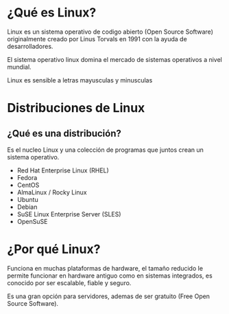 # ¿Qué es Linux?

Linux es un sistema operativo de codigo abierto (Open Source Software) originalmente creado por Linus Torvals en 1991 con la ayuda de desarrolladores.

El sistema operativo linux domina el mercado de sistemas operativos a nivel mundial.

Linux es sensible a letras mayusculas y minusculas

# Distribuciones de Linux
## ¿Qué es una distribución?

Es el nucleo Linux y una colección de programas que juntos crean un sistema operativo.

- Red Hat Enterprise Linux (RHEL)
- Fedora
- CentOS
- AlmaLinux / Rocky Linux
- Ubuntu
- Debian
- SuSE Linux Enterprise Server (SLES)
- OpenSuSE

# ¿Por qué Linux?

Funciona en muchas plataformas de hardware, el tamaño reducido le permite funcionar en hardware antiguo como en sistemas integrados, es conocido por ser escalable, fiable y seguro. 

Es una gran opción para servidores, ademas de ser gratuito (Free Open Source Software).